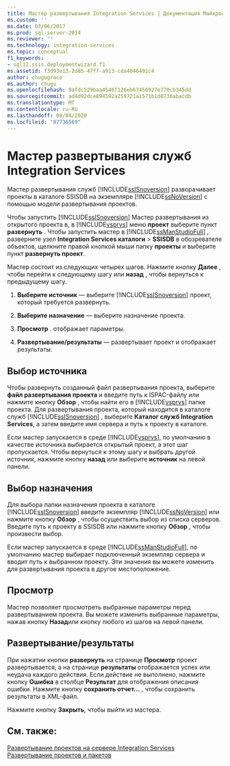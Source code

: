 ```yaml
---
title: Мастер развертывания Integration Services | Документация Майкрософт
ms.custom: ''
ms.date: 03/06/2017
ms.prod: sql-server-2014
ms.reviewer: ''
ms.technology: integration-services
ms.topic: conceptual
f1_keywords:
- sql12.ssis.deploymentwizard.f1
ms.assetid: f3d93e13-2d85-47ff-a913-cda4046491c4
author: chugugrace
ms.author: chugu
ms.openlocfilehash: 9afdc529baa4546f126eb67456927e770cb345dd
ms.sourcegitcommit: ad4d92dce894592a259721a1571b1d8736abacdb
ms.translationtype: MT
ms.contentlocale: ru-RU
ms.lasthandoff: 08/04/2020
ms.locfileid: "87736569"
---
```

# <a name="integration-services-deployment-wizard"></a>Мастер развертывания служб Integration Services
  Мастер развертывания служб [!INCLUDE[ssISnoversion](../includes/ssisnoversion-md.md)] разворачивает проекты в каталоге SSISDB на экземпляре [!INCLUDE[ssNoVersion](../includes/ssnoversion-md.md)] с помощью модели развертывания проектов.  
  
 Чтобы запустить [!INCLUDE[ssISnoversion](../includes/ssisnoversion-md.md)] Мастер развертывания из открытого проекта в, в [!INCLUDE[vsprvs](../includes/vsprvs-md.md)] меню **проект** выберите пункт **развернуть** . Чтобы запустить мастер в [!INCLUDE[ssManStudioFull](../includes/ssmanstudiofull-md.md)] , разверните узел **Integration Services каталоги**  >  **SSISDB** в обозревателе объектов, щелкните правой кнопкой мыши папку **проекты** и выберите пункт **развернуть проект**.  
  
 Мастер состоит из следующих четырех шагов. Нажмите кнопку **Далее** , чтобы перейти к следующему шагу или **назад** , чтобы вернуться к предыдущему шагу.  
  
1.  **Выберите источник** — выберите [!INCLUDE[ssISnoversion](../includes/ssisnoversion-md.md)] проект, который требуется развернуть.  
  
2.  **Выберите назначение** — выберите назначение проекта.  
  
3.  **Просмотр** . отображает параметры.  
  
4.  **Развертывание/результаты** — развертывает проект и отображает результаты.  
  
## <a name="select-source"></a>Выбор источника  
 Чтобы развернуть созданный файл развертывания проекта, выберите **файл развертывания проекта** и введите путь к ISPAC-файлу или нажмите кнопку **Обзор** , чтобы найти его в [!INCLUDE[vsprvs](../includes/vsprvs-md.md)] папке проекта. Для развертывания проекта, который находится в каталоге служб [!INCLUDE[ssISnoversion](../includes/ssisnoversion-md.md)] , выберите **Каталог служб Integration Services**, а затем введите имя сервера и путь к проекту в каталоге.  
  
 Если мастер запускается в среде [!INCLUDE[vsprvs](../includes/vsprvs-md.md)], по умолчанию в качестве источника выбирается открытый проект, а этот шаг пропускается. Чтобы вернуться к этому шагу и выбрать другой источник, нажмите кнопку **назад** или выберите **источник** на левой панели.  
  
## <a name="select-destination"></a>Выбор назначения  
 Для выбора папки назначения проекта в каталоге [!INCLUDE[ssISnoversion](../includes/ssisnoversion-md.md)] введите экземпляр [!INCLUDE[ssNoVersion](../includes/ssnoversion-md.md)] или нажмите кнопку **Обзор** , чтобы осуществить выбор из списка серверов. Введите путь к проекту в SSISDB или нажмите кнопку **Обзор** , чтобы произвести выбор.  
  
 Если мастер запускается в среде [!INCLUDE[ssManStudioFull](../includes/ssmanstudiofull-md.md)], по умолчанию мастер выбирает подключенный экземпляр сервера и вводит путь к выбранном проекту. Эти значения вы можете изменить для развертывания проекта в другое местоположение.  
  
## <a name="review"></a>Просмотр  
 Мастер позволяет просмотреть выбранные параметры перед развертыванием проекта. Вы можете изменить выбранные параметры, нажав кнопку **Назад**или кнопку любого из шагов на левой панели.  
  
## <a name="deployresults"></a>Развертывание/результаты  
 При нажатии кнопки **развернуть** на странице **Просмотр** проект развертывается, а на странице **результаты** отображается успех или неудача каждого действия. Если действие не выполнено, нажмите кнопку **Ошибка** в столбце **Результат** для отображения описания ошибки. Нажмите кнопку **сохранить отчет...** , чтобы сохранить результаты в XML-файл.  
  
 Нажмите кнопку **Закрыть**, чтобы выйти из мастера.  
  
## <a name="see-also"></a>См. также:  
 [Развертывание проектов на сервере Integration Services](../../2014/integration-services/deploy-projects-to-integration-services-server.md)   
 [Развертывание проектов и пакетов](packages/deploy-integration-services-ssis-projects-and-packages.md)  
  
  
